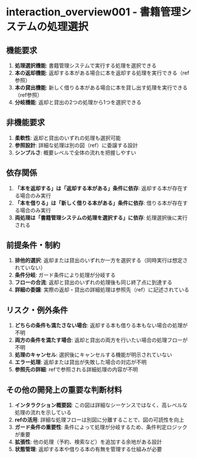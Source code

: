 # interaction_overview001 - 書籍管理システムの処理選択

## 機能要求
1. **処理選択機能**: 書籍管理システムで実行する処理を選択できる
2. **本の返却機能**: 返却する本がある場合に本を返却する処理を実行できる（ref参照）
3. **本の貸出機能**: 新しく借りる本がある場合に本を貸し出す処理を実行できる（ref参照）
4. **分岐機能**: 返却と貸出の2つの処理から1つを選択できる

## 非機能要求
1. **柔軟性**: 返却と貸出のいずれの処理も選択可能
2. **参照設計**: 詳細な処理は別の図（ref）に委譲する設計
3. **シンプルさ**: 概要レベルで全体の流れを把握しやすい

## 依存関係
1. **「本を返却する」は「返却する本がある」条件に依存**: 返却する本が存在する場合のみ実行
2. **「本を借りる」は「新しく借りる本がある」条件に依存**: 借りる本が存在する場合のみ実行
3. **両処理は「書籍管理システムの処理を選択する」に依存**: 処理選択後に実行される

## 前提条件・制約
1. **排他的選択**: 返却または貸出のいずれか一方を選択する（同時実行は想定されていない）
2. **条件分岐**: ガード条件により処理が分岐する
3. **フローの合流**: 返却と貸出のいずれの処理後も同じ終了点に到達する
4. **詳細の委譲**: 実際の返却・貸出の詳細処理は参照先（ref）に記述されている

## リスク・例外条件
1. **どちらの条件も満たさない場合**: 返却する本も借りる本もない場合の処理が不明
2. **両方の条件を満たす場合**: 返却と貸出の両方を行いたい場合の処理フローが不明
3. **処理のキャンセル**: 選択後にキャンセルする機能が明示されていない
4. **エラー処理**: 返却または貸出が失敗した場合の対応が不明
5. **参照先の詳細**: refで参照される詳細処理の内容が不明

## その他の開発上の重要な判断材料
1. **インタラクション概要図**: この図は詳細なシーケンスではなく、高レベルな処理の流れを示している
2. **refの活用**: 詳細な処理フローは別図に分離することで、図の可読性を向上
3. **ガード条件の重要性**: 条件によって処理が分岐するため、条件判定ロジックが重要
4. **拡張性**: 他の処理（予約、検索など）を追加する余地がある設計
5. **状態管理**: 返却する本や借りる本の有無を管理する仕組みが必要
